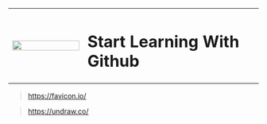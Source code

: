 <table width="100%">
  <tr>
    <td width="30%">
    <img src="https://www.codewithpunit.com/image/codewithpunit.jpeg" width="100%">
    </td>
    <td width="70%">
      <h1>Start Learning With Github</h1>
    </td>
  
  </tr>

</table>


> https://favicon.io/

> https://undraw.co/


